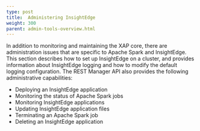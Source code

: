 ```yaml
---
type: post
title:  Administering InsightEdge
weight: 300
parent: admin-tools-overview.html
---
```

 
In addition to monitoring and maintaining the XAP core, there are administration issues that are specific to Apache Spark and InsightEdge.  This section describes how to set up InsightEdge on a cluster, and provides information about InsightEdge logging and how to modify the default logging configuration. The REST Manager API also provides the following administrative capabilities:

- Deploying an InsightEdge application
- Monitoring the status of Apache Spark jobs
- Monitoring InsightEdge applications
- Updating InsightEdge application files
- Terminating an Apache Spark job
- Deleting an InsightEdge application


